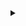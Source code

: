 <details>
  <summary></summary>

<div align="left" class="bold">
  Greetings,
</div>
<br>

I'm Dinis Martinho, an 18-year-old university student with a passion for **generative AI**, **game development**, **computer graphics**, and **web development**. I have experience working with **GANs** and **DDPMs** and have explored applications such as **image generation**, **style transfer**, and **image inpainting**. In addition to that, I've been actively involved in various computer vision tasks, including **segmentation**, **classification**, and **object detection**. I've also had the opportunity to work with text models in the past, which expanded my skill set. 

I've participated in several competitions and projects, constantly applying my skills to develop innovative solutions. One of my notable experiences was in the [ARCADE](https://arcade.grand-challenge.org/) (Automatic Region-based Coronary Artery Disease diagnostics using X-ray angiography images) competition, where I was part of the fifth-placed team **[( TeamZERO )](https://arcade.grand-challenge.org/teams/t/3329/)**. Our team's collaborative effort and innovative approach contributed to our success in the competition, and it was a valuable experience that deepened my understanding of medical imaging and machine learning in a real-world context.

<br>
<div align="right" class="bold">
  Updated: 28/10/2023
</div>
</details>

<!-- 
<p align="center">
  <img src="https://img.shields.io/badge/-C%23-239120?style=flat&logo=c-sharp&logoColor=white" alt="C#">
  <img src="https://img.shields.io/badge/-Unity-000000?style=flat&logo=unity&logoColor=white" alt="Unity">
  <img src="https://img.shields.io/badge/-HLSL-FFD700?style=flat&logo=unity&logoColor=white" alt="HLSL">
  <img src="https://img.shields.io/badge/-React.js-61DAFB?style=flat&logo=react&logoColor=white" alt="React.js">
  <img src="https://img.shields.io/badge/-Tailwind_CSS-38B2AC?style=flat&logo=tailwind-css&logoColor=white" alt="Tailwind CSS">
  <img src="https://img.shields.io/badge/-Python-3776AB?style=flat&logo=python&logoColor=white" alt="Python">
  <img src="https://img.shields.io/badge/-PyTorch-EE4C2C?style=flat&logo=pytorch&logoColor=white" alt="PyTorch">
  <img src="https://img.shields.io/badge/-TensorFlow-FF6F00?style=flat&logo=tensorflow&logoColor=white" alt="TensorFlow">
</p>
